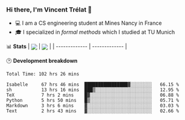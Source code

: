 ### Hi there, I'm Vincent Trélat 👋
 - 💻 I am a CS engineering student at Mines Nancy in France
 - 🎓 I specialized in *formal methods* which I studied at TU Munich

📊 **Stats**
| <img align="center" src="https://readme-stats.clckblog.space/api?username=VTrelat&show_icons=true&include_all_commits=true&theme=tokyonight&hide_border=true" /> | <img align="center" src="https://readme-stats.clckblog.space/api/top-langs/?username=VTrelat&layout=compact&theme=tokyonight&hide_border=true&exclude_repo=ElevatorSimulator" /> |
| ------------- | ------------- |

🕑 **Development breakdown**
<!--START_SECTION:waka-->

```text
Total Time: 102 hrs 26 mins

Isabelle     67 hrs 46 mins  ████████████████▓░░░░░░░░   66.15 %
sh           13 hrs 16 mins  ███▒░░░░░░░░░░░░░░░░░░░░░   12.95 %
TeX          7 hrs 2 mins    █▓░░░░░░░░░░░░░░░░░░░░░░░   06.88 %
Python       5 hrs 50 mins   █▒░░░░░░░░░░░░░░░░░░░░░░░   05.71 %
Markdown     3 hrs 6 mins    ▓░░░░░░░░░░░░░░░░░░░░░░░░   03.03 %
Text         2 hrs 43 mins   ▓░░░░░░░░░░░░░░░░░░░░░░░░   02.66 %
```

<!--END_SECTION:waka-->
